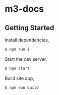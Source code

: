 # m3-docs

## Getting Started

Install dependencies,

```bash
$ npm run i
```

Start the dev server,

```bash
$ npm start
```

Build site app,

```bash
$ npm run build
```
